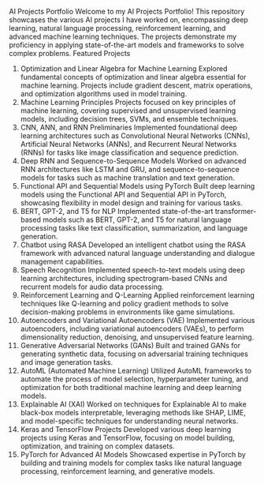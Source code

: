 AI Projects Portfolio
Welcome to my AI Projects Portfolio! This repository showcases the various AI projects I have worked on, encompassing deep learning, natural language processing, reinforcement learning, and advanced machine learning techniques. The projects demonstrate my proficiency in applying state-of-the-art models and frameworks to solve complex problems.
Featured Projects
1. Optimization and Linear Algebra for Machine Learning
Explored fundamental concepts of optimization and linear algebra essential for machine learning. Projects include gradient descent, matrix operations, and optimization algorithms used in model training.
2. Machine Learning Principles
Projects focused on key principles of machine learning, covering supervised and unsupervised learning models, including decision trees, SVMs, and ensemble techniques.
3. CNN, ANN, and RNN Preliminaries
Implemented foundational deep learning architectures such as Convolutional Neural Networks (CNNs), Artificial Neural Networks (ANNs), and Recurrent Neural Networks (RNNs) for tasks like image classification and sequence prediction.
4. Deep RNN and Sequence-to-Sequence Models
Worked on advanced RNN architectures like LSTM and GRU, and sequence-to-sequence models for tasks such as machine translation and text generation.
5. Functional API and Sequential Models using PyTorch
Built deep learning models using the Functional API and Sequential API in PyTorch, showcasing flexibility in model design and training for various tasks.
6. BERT, GPT-2, and T5 for NLP
Implemented state-of-the-art transformer-based models such as BERT, GPT-2, and T5 for natural language processing tasks like text classification, summarization, and language generation.
7. Chatbot using RASA
Developed an intelligent chatbot using the RASA framework with advanced natural language understanding and dialogue management capabilities.
8. Speech Recognition
Implemented speech-to-text models using deep learning architectures, including spectrogram-based CNNs and recurrent models for audio data processing.
9. Reinforcement Learning and Q-Learning
Applied reinforcement learning techniques like Q-learning and policy gradient methods to solve decision-making problems in environments like game simulations.
10. Autoencoders and Variational Autoencoders (VAE)
Implemented various autoencoders, including variational autoencoders (VAEs), to perform dimensionality reduction, denoising, and unsupervised feature learning.
11. Generative Adversarial Networks (GANs)
Built and trained GANs for generating synthetic data, focusing on adversarial training techniques and image generation tasks.
12. AutoML (Automated Machine Learning)
Utilized AutoML frameworks to automate the process of model selection, hyperparameter tuning, and optimization for both traditional machine learning and deep learning models.
13. Explainable AI (XAI)
Worked on techniques for Explainable AI to make black-box models interpretable, leveraging methods like SHAP, LIME, and model-specific techniques for understanding neural networks.
14. Keras and TensorFlow Projects
Developed various deep learning projects using Keras and TensorFlow, focusing on model building, optimization, and training on complex datasets.
15. PyTorch for Advanced AI Models
Showcased expertise in PyTorch by building and training models for complex tasks like natural language processing, reinforcement learning, and generative models.    
